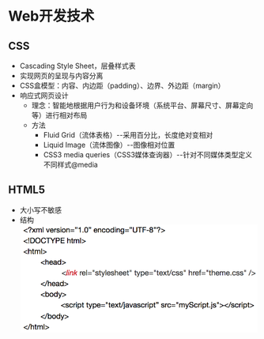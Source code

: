 # Web开发技术
## CSS
* Cascading Style Sheet，层叠样式表
* 实现网页的呈现与内容分离
* CSS盒模型：内容、内边距（padding）、边界、外边距（margin）
* 响应式网页设计
    * 理念：智能地根据用户行为和设备环境（系统平台、屏幕尺寸、屏幕定向等）进行相对布局
    * 方法
        * Fluid Grid（流体表格）--采用百分比，长度绝对变相对
        * Liquid Image（流体图像）--图像相对位置
        * CSS3 media queries（CSS3媒体查询器）--针对不同媒体类型定义不同样式@media

## HTML5
* 大小写不敏感
* 结构
![](img/html.png)